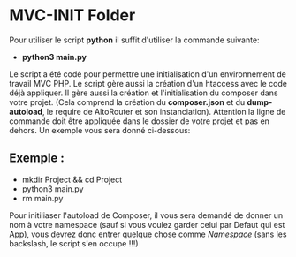 # MVC-INIT Folder
Pour utiliser le script **python** il suffit d'utiliser la commande suivante:
- **python3 main.py**

Le script a été codé pour permettre une initialisation d'un environnement de travail MVC PHP. Le script gère aussi la création d'un htaccess avec le code déjà appliquer. Il gère aussi la création et l'initialisation du composer dans votre projet. (Cela comprend la création du **composer.json** et du **dump-autoload**, le require de AltoRouter et son instanciation). Attention la ligne de commande doit être appliquée dans le dossier de votre projet et pas en dehors. Un exemple vous sera donné ci-dessous:

## Exemple :
- mkdir Project && cd Project
- python3 main.py
- rm main.py

Pour initiliaser l'autoload de Composer, il vous sera demandé de donner un nom à votre namespace (sauf si vous voulez garder celui par Defaut qui est App), vous devrez donc entrer quelque chose comme *Namespace* (sans les backslash, le script s'en occupe !!!)